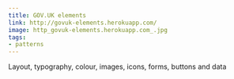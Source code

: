 ```yaml
---
title: GOV.UK elements
link: http://govuk-elements.herokuapp.com/
image: http_govuk-elements.herokuapp.com_.jpg
tags:
- patterns
---
```


Layout, typography, colour, images, icons, forms, buttons and data
